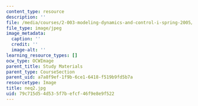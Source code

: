 ```yaml
---
content_type: resource
description: ''
file: /media/courses/2-003-modeling-dynamics-and-control-i-spring-2005/79c715d54d535f7befcf46f9e8e9f522_neq2.jpg
file_type: image/jpeg
image_metadata:
  caption: ''
  credit: ''
  image-alt: ''
learning_resource_types: []
ocw_type: OCWImage
parent_title: Study Materials
parent_type: CourseSection
parent_uid: a7a8f9ef-1f9b-6ce1-6418-f519b9fd5b7a
resourcetype: Image
title: neq2.jpg
uid: 79c715d5-4d53-5f7b-efcf-46f9e8e9f522
---
```

